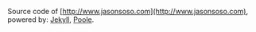 Source code of [http://www.jasonsoso.com](http://www.jasonsoso.com), powered by: [Jekyll](http://jekyllrb.com), [Poole](http://getpoole.com).
